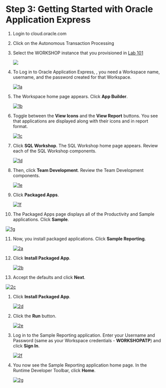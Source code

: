 # Step 3: Getting Started with Oracle Application Express



1. Login to cloud.oracle.com 

2. Click on the Autonomous Transaction Processing

3. Select the WORKSHOP instance that you provisioned in [Lab 101](https://github.com/shaukatdesai/nexttraining/blob/master/Step1.md)

   ![](https://github.com/shaukatdesai/nexttraining/blob/master/Service%20Console.jpg)

4. To Log in to Oracle Application Express, , you need a Workspace name, username, and the password created for that Workspace. 

   [![1a](https://github.com/shaukatdesai/nexttraining/blob/master/APEX%20Login.jpg)](https://github.com/shaukatdesai/nexttraining/blob/master/APEX%20Login.jpg)

5. The Workspace home page appears. Click **App Builder**.

   [![1b](https://github.com/oracle/learning-library/raw/master/workshops/apex-en/images/hol01/image4.png)](https://github.com/oracle/learning-library/blob/master/workshops/apex-en/images/hol01/image4.png)

6. Toggle between the **View Icons** and the **View Report** buttons. You see that applications are displayed along with their icons and in report format.

   [![1c](https://github.com/oracle/learning-library/raw/master/workshops/apex-en/images/hol01/image5.png)](https://github.com/oracle/learning-library/blob/master/workshops/apex-en/images/hol01/image5.png)

7. Click **SQL Workshop**. The SQL Workshop home page appears. Review each of the SQL Workshop components.

   [![1d](https://github.com/oracle/learning-library/raw/master/workshops/apex-en/images/hol01/image7.png)](https://github.com/oracle/learning-library/blob/master/workshops/apex-en/images/hol01/image7.png)

8. Then, click **Team Development**. Review the Team Development components.

   [![1e](https://github.com/oracle/learning-library/raw/master/workshops/apex-en/images/hol01/image8.png)](https://github.com/oracle/learning-library/blob/master/workshops/apex-en/images/hol01/image8.png)

9. Click **Packaged Apps**.

   [![1f](https://github.com/oracle/learning-library/raw/master/workshops/apex-en/images/hol01/image9.png)](https://github.com/oracle/learning-library/blob/master/workshops/apex-en/images/hol01/image9.png)

10. The Packaged Apps page displays all of the Productivity and Sample applications. Click **Sample**.

   [![1g](https://github.com/oracle/learning-library/raw/master/workshops/apex-en/images/hol01/image10.png)](https://github.com/oracle/learning-library/blob/master/workshops/apex-en/images/hol01/image10.png)

11. Now, you install packaged applications. Click **Sample Reporting**.

    [![2a](https://github.com/oracle/learning-library/raw/master/workshops/apex-en/images/hol01/image11.png)](https://github.com/oracle/learning-library/blob/master/workshops/apex-en/images/hol01/image11.png)

12. Click **Install Packaged App**.

    [![2b](https://github.com/oracle/learning-library/raw/master/workshops/apex-en/images/hol01/image11.png)](https://github.com/oracle/learning-library/blob/master/workshops/apex-en/images/hol01/image11.png)

13. Accept the defaults and click **Next**.

[![2c](https://github.com/oracle/learning-library/raw/master/workshops/apex-en/images/hol01/image12.png)](https://github.com/oracle/learning-library/blob/master/workshops/apex-en/images/hol01/image12.png)

1. Click **Install Packaged App**.

   [![2d](https://github.com/oracle/learning-library/raw/master/workshops/apex-en/images/hol01/image13.png)](https://github.com/oracle/learning-library/blob/master/workshops/apex-en/images/hol01/image13.png)

2. Click the **Run** button.

   [![2e](https://github.com/oracle/learning-library/raw/master/workshops/apex-en/images/hol01/image14.png)](https://github.com/oracle/learning-library/blob/master/workshops/apex-en/images/hol01/image14.png)

3. Log in to the Sample Reporting application. Enter your Username and Password (same as your Workspace credentials - **WORKSHOPATP**) and click **Sign In**.

   [![2f](https://github.com/oracle/learning-library/raw/master/workshops/apex-en/images/hol01/image15.png)](https://github.com/oracle/learning-library/blob/master/workshops/apex-en/images/hol01/image15.png)

4. You now see the Sample Reporting application home page. In the Runtime Developer Toolbar, click **Home**.

   [![2g](https://github.com/oracle/learning-library/raw/master/workshops/apex-en/images/hol01/image16.png)](https://github.com/oracle/learning-library/blob/master/workshops/apex-en/images/hol01/image16.png)

